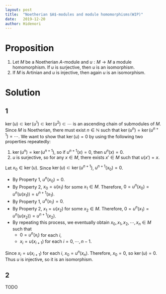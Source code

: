 ```yaml
---
layout: post
title:  "Noetherian $A$-modules and module homomorphisms(WIP)"
date:   2019-12-20
author: Hidenori
---
```


# Proposition
1. Let $M$ be a Noetherian $A$-module and $u: M \rightarrow M$ a module homomorphism.
   If $u$ is surjective, then $u$ is an isomorphism.
1. If $M$ is Artinian and $u$ is injective, then again $u$ is an isomorphism.

# Solution
## 1
$\ker(u) \subset \ker(u^1) \subset \ker(u^2) \subset \cdots$ is an ascending chain of submodules of $M$.
Since $M$ is Noetherian, there must exist $n \in \mathbb{N}$ such that $\ker(u^n) = \ker(u^{n + 1}) = \cdots$.
We want to show that $\ker(u) = 0$ by using the following two properties repeatedly:

1. $\ker(u^n) = \ker(u^{n + 1})$, so if $u^{n + 1}(x) = 0$, then $u^n(x) = 0$.
1. $u$ is surjective, so for any $x \in M$, there exists $x' \in M$ such that $u(x') = x$.

Let $x_0 \in \ker(u)$.
Since $\ker(u) \subset \ker(u^{n + 1})$, $u^{n + 1}(x_0) = 0$.
* By Property 1, $u^n(x_0) = 0$.
* By Property 2, $x_0 = u(x_1)$ for some $x_1 \in M$.
  Therefore, $0 = u^n(x_0) = u^n(u(x_1)) = u^{n + 1}(x_1)$.
* By Property 1, $u^n(x_1) = 0$.
* By Property 2, $x_1 = u(x_2)$ for some $x_2 \in M$.
  Therefore, $0 = u^n(x_1) = u^n(u(x_2)) = u^{n + 1}(x_2)$.
* By repeating this process, we eventually obtain $x_0, x_1, x_2, \cdots, x_n \in M$ such that
  * $0 = u^{n}(x_i)$ for each $i$,
  * $x_i = u(x_{i + 1})$ for each $i = 0, \cdots, n - 1$.

Since $x_i = u(x_{i + 1})$ for each $i$, $x_0 = u^n(x_n)$.
Therefore, $x_0 = 0$, so $\ker(u) = 0$.
Thus $u$ is injective, so it is an isomorphism.

## 2
TODO
